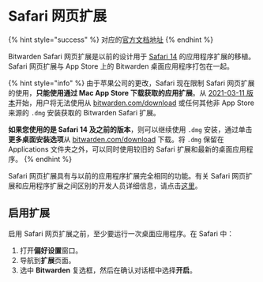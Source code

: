 # Safari 网页扩展

{% hint style="success" %}
对应的[官方文档地址](https://bitwarden.com/help/article/install-safari-app-extension/)
{% endhint %}

Bitwarden Safari 网页扩展是以前的设计用于 [Safari 14](https://developer.apple.com/documentation/safariservices/safari\_web\_extensions/converting\_a\_safari\_app\_extension\_to\_a\_safari\_web\_extension?language=objc) 的应用程序扩展的移植。Safari 网页扩展与 App Store 上的 Bitwarden 桌面应用程序打包在一起。

{% hint style="info" %}
由于苹果公司的更改，Safari 现在限制 Safari 网页扩展的使用，**只能使用通过 Mac App Store 下载获取的应用扩展**。从 [2021-03-11 版本](../release-notes.md#2021-03-11)开始，用户将无法使用从 [bitwarden.com/download](https://bitwarden.com/download) 或任何其他非 App Store 来源的 `.dmg` 安装获取的 Bitwarden Safari 扩展。

**如果您使用的是 Safari 14 及之前的版本**，则可以继续使用 `.dmg` 安装，通过单击**更多桌面安装选项**从 [bitwarden.com/download](https://bitwarden.com/download) 下载。将 `.dmg` 保留在 Applications 文件夹之外，可以同时使用较旧的 Safari 扩展和最新的桌面应用程序。
{% endhint %}

Safari 网页扩展具有与以前的应用程序扩展完全相同的功能。有关 Safari 网页扩展和应用程序扩展之间区别的开发人员详细信息，请点击[这里](https://developer.apple.com/documentation/safariservices/safari\_web\_extensions/converting\_a\_safari\_app\_extension\_to\_a\_safari\_web\_extension?language=objc)。

## 启用扩展 <a href="#enable-the-extension" id="enable-the-extension"></a>

启用 Safari 网页扩展之前，至少要运行一次桌面应用程序。在 Safari 中：

1. 打开**偏好设置**窗口。
2. 导航到**扩展**页面。
3. 选中 **Bitwarden** 复选框，然后在确认对话框中选择**开启**。
